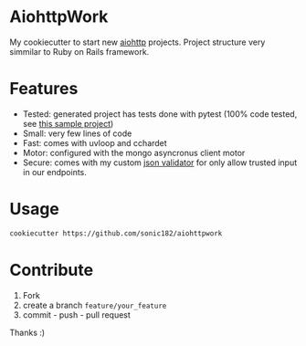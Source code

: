 
# AiohttpWork

My cookiecutter to start new [aiohttp](https://github.com/aio-libs/aiohttp) projects. Project structure very simmilar to Ruby on Rails framework.

# Features

* Tested: generated project has tests done with pytest (100% code tested, see [this sample project](https://github.com/sonic182/aiohttp_sample))
* Small: very few lines of code
* Fast: comes with uvloop and cchardet
* Motor: configured with the mongo asyncronus client motor
* Secure: comes with my custom [json validator](https://github.com/sonic182/json_validator) for only allow trusted input in our endpoints.

# Usage

```bash
cookiecutter https://github.com/sonic182/aiohttpwork
```

# Contribute

1. Fork
2. create a branch `feature/your_feature`
3. commit - push - pull request

Thanks :)
